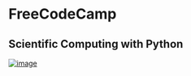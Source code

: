 # FreeCodeCamp

## Scientific Computing with Python

[![image](https://github.com/Ventura94/FreeCodeCamp_Proyects_for_Certificactions/blob/master/certifications/scientific_computing_with_python.png?raw=true)](https://www.freecodecamp.org/certification/V3N2R4/scientific-computing-with-python-v7)
